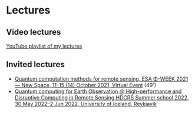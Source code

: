 # Lectures

## Video lectures

[YouTube playlist of my lectures](https://www.youtube.com/playlist?list=PL0o0iZ5w8Y4E1Ji3Trm9x47hHYC6GYN2C)

## Invited lectures

- [Quantum computation methods for remote sensing, ESA Φ-WEEK 2021 — New Space, 11–15 (14) October 2021, Virtual Event](https://livestream.com/esa/events/9882717/videos/226592188) (49')
- [Quantum computing for Earth Observation @ High-performance and Disruptive Computing in Remote Sensing HDCRS Summer school 2022, 30 May 2022–2 Jun 2022, University of Iceland, Reykjavík](https://www.grss-ieee.org/community/groups-initiatives/high-performance-and-disruptive-computing-in-remote-sensing-hdcrs/hdcrs-summer-school-2022/)